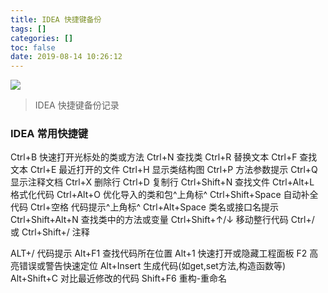 ```yaml
---
title: IDEA 快捷键备份
tags: []
categories: []
toc: false
date: 2019-08-14 10:26:12
---
```


![](/images/java.jpg)

> IDEA 快捷键备份记录

### IDEA 常用快捷键
Ctrl+B 快速打开光标处的类或方法
Ctrl+N  查找类
Ctrl+R 替换文本
Ctrl+F 查找文本
Ctrl+E 最近打开的文件
Ctrl+H 显示类结构图
Ctrl+P 方法参数提示
Ctrl+Q 显示注释文档
Ctrl+X 删除行
Ctrl+D 复制行
Ctrl+Shift+N 查找文件
Ctrl+Alt+L  格式化代码
Ctrl+Alt+O 优化导入的类和包^上角标^
Ctrl+Shift+Space 自动补全代码
Ctrl+空格 代码提示^上角标^
Ctrl+Alt+Space 类名或接口名提示
Ctrl+Shift+Alt+N 查找类中的方法或变量
Ctrl+Shift+↑/↓ 移动整行代码
Ctrl+/ 或 Ctrl+Shift+/  注释

ALT+/ 代码提示 
Alt+F1 查找代码所在位置
Alt+1 快速打开或隐藏工程面板
F2 高亮错误或警告快速定位
Alt+Insert 生成代码(如get,set方法,构造函数等)
Alt+Shift+C 对比最近修改的代码
Shift+F6  重构-重命名